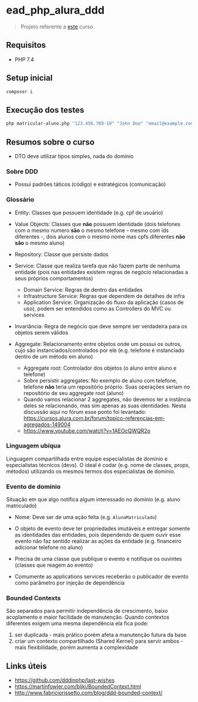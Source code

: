 # ead_php_alura_ddd

> Projeto referente a [este](https://cursos.alura.com.br/course/domain-driven-design-php) curso.

## Requisitos

- PHP 7.4

## Setup inicial

```sh
composer i
```

## Execução dos testes

```sh
php matricular-aluno.php "123.456.789-10" "John Doo" "email@example.com"
```

## Resumos sobre o curso

- DTO deve utilizar tipos simples, nada do domínio

### Sobre DDD

- Possui padrões táticos (código) e estratégicos (comunicação)

### Glossário

- Entity: Classes que possuem identidade (e.g. cpf de usuário)
- Value Objects: Classes que **não** possuem identidade (dois telefones com o mesmo numero **são** o mesmo telefone - mesmo com ids diferentes -, dois alunos com o mesmo nome mas cpfs diferentes **não são** o mesmo aluno)
- Repository: Classe que persiste dados
- Service: Classe que realiza tarefa que não fazem parte de nenhuma entidade (pois nas entidades existem regras de negócio relacionadas a seus próprios comportamentos)
    - Domain Service: Regras de dentro das entidades
    - Infrastructure Service: Regras que dependem de detalhes de infra
    - Application Service: Organização do fluxo da aplicação (casos de uso), podem ser entendidos como as Controllers do MVC ou services

- Invariância: Regra de negócio que deve sempre ser verdadeira para os objetos serem válidos
- Aggregate: Relacionamento entre objetos onde um possui os outros, cujo são instanciados/controlados por ele (e.g. telefone é instanciado dentro de um método em aluno)
    - Aggregate root: Controlador dos objetos (o aluno entre aluno e telefone)
    - Sobre persistir aggregates: No exemplo de aluno com telefone, telefone **não** teria um repositório próprio. Suas operações seriam no repositório de seu aggregate root (aluno)
    - Quando vamos relacionar 2 aggregates, não devemos ter a instância deles se relacionando, mas sim apenas as suas identidades. Nesta discussão aqui no fórum esse ponto foi levantado: https://cursos.alura.com.br/forum/topico-referencias-em-agregados-149004
    - https://www.youtube.com/watch?v=1AEOcQWQR2o

### Linguagem ubíqua

Linguagem compartilhada entre equipe especialistas de domínio e especialistas técnicos (devs). O ideal é codar (e.g. nome de classes, props, métodos) utilizando os mesmos termos dos especialistas de domínio.

### Evento de domínio

Situação em que algo notifica algum interessado no domínio (e.g. aluno matriculado)
- Nome: Deve ser de uma ação feita (e.g. `AlunoMatriculado`)
- O objeto de evento deve ter propriedades imutáveis e entregar somente as identidades das entidades, pois dependendo de quem ouvir esse evento não faz sentido realizar as ações da entidade (e.g. financeiro adicionar telefone no aluno)

- Precisa de uma classe que publique o evento e notifique os ouvintes (classes que reagem ao evento)

- Comumente as applications services receberão o publicador de evento como parâmetro por injeção de dependência

### Bounded Contexts

São separados para permitir independência de crescimento, baixo acoplamento e maior facilidade de manutenção. Quando contextos diferentes exigem uma mesma dependência ela fica pode:

1. ser duplicada - mais prático porém afeta a manutenção futura da base
2. criar um contexto compartilhado (Shared Kernel) para servir ambos - mais flexibilidade, porém aumenta a complexidade

## Links úteis

- https://github.com/dddinphp/last-wishes
- https://martinfowler.com/bliki/BoundedContext.html
- http://www.fabriciorissetto.com/blog/ddd-bounded-context/
